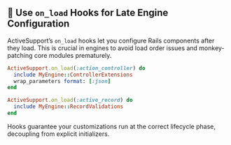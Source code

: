 ## 🧲 Use `on_load` Hooks for Late Engine Configuration
ActiveSupport’s `on_load` hooks let you configure Rails components after they load. This is crucial in engines to avoid load order issues and monkey-patching core modules prematurely.

```ruby
ActiveSupport.on_load(:action_controller) do
  include MyEngine::ControllerExtensions
  wrap_parameters format: [:json]
end

ActiveSupport.on_load(:active_record) do
  include MyEngine::RecordValidations
end
```

Hooks guarantee your customizations run at the correct lifecycle phase, decoupling from explicit initializers.